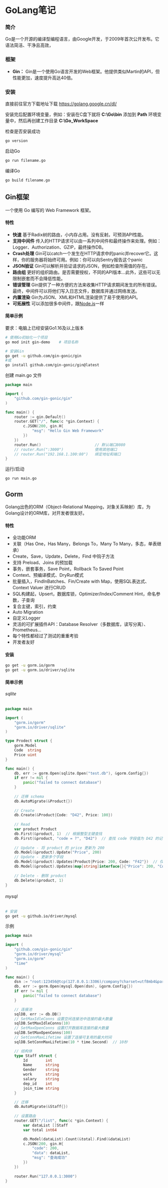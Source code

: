 # GoLang笔记

### 简介

Go是一个开源的编译型编程语言，由Google开发，于2009年首次公开发布。它语法简洁、干净且高效，

### 框架

- **Gin：** Gin是一个使用Go语言开发的Web框架。他提供类似Martin的API，但性能更加，速度提升高达40倍。

### 安装

直接前往官方下载地址下载 https://golang.google.cn/dl/

安装完后配置环境变量，例如：安装在C盘下就将 **C:\Go\bin** 添加到 **Path** 环境变量中，然后再创建工作目录 **C:\Go_WorkSpace**

检查是否安装成功

```sh
go version
```

启动Go

```sh
go run filename.go
```

编译Go

```sh
go build filename.go
```



## Gin框架

一个使用 Go 编写的 Web Framework 框架。

#### 特性

- **快速** 基于Radix树的路由，小内存占用。没有反射。可预测API性能。
- **支持中间件** 传入的HTTP请求可以由一系列中间件和最终操作来处理。例如：Logger、Authorization、GZIP，最终操作DB。
- **Crash处理** Gin可以catch一个发生在HTTP请求中的panic并recover它。这样，你的服务器将始终可用。例如：你可以向Sentry报告这个panic
- **JSON验证** Gin可以解析并验证请求的JSON，例如检查所需值的存在。
- **路由组** 更好的组织路由。是否需要授权，不同的API版本...此外，这些可以无限制嵌套而不会降低性能。
- **错误管理** Gin提供了一种方便的方法来收集HTTP请求期间发生的所有错误。最终，中间件可以将他们写入日志文件，数据库并通过网络发送。
- **内置渲染** Gin为JSON、XML和HTML渲染提供了易于使用的API。
- **可拓展性** 可以添加很多中间件，跟<a href="./JavaScript.md#Node.js">Node.js</a>一样

#### 简单示例

要求：电脑上已经安装Go1.16及以上版本

```sh
# 使用Go初始化一个项目
go mod init gin-demo	# 项目名称

# 安装Gin
go get -u github.com/gin-gonic/gin
#或
go install github.com/gin-gonic/gin@latest
```

创建 main.go 文件

```go
package main

import (
	"github.com/gin-gonic/gin"
)

func main() {
    router := gin.Default()
    router.GET("/", func(c *gin.Context) {
        c.JSON(200, gin.H{
            "msg": "Hello Gin Web Framework"
        })
    })
    router.Run()						// 默认端口8080
    // router.Run(":3000")				使用其他端口
    // router.Run("192.168.1.100:80")	绑定地址和端口
}
```

运行/启动

```sh
go run main.go
```

## Gorm

Golang出色的ORM（Object-Relational Mapping，对象关系映射）库，为Golang设计的ORM库，对开发者很友好。

#### 特性

- 全功能ORM
- 关联（Has One，Has Many，Belongs To，Many To Many，多态，单表继承）
- Create，Save，Update，Delete，Find 中钩子方法
- 支持 Preload、Joins 的预加载
- 事务，嵌套事务，Save Point，Rollback To Saved Point
- Context、预编译模式、DryRun模式
- 批量插入，FindInBatches、Fin/Create with Map，使用SQL表达式、Context Valuer 进行CRUD
- SQL构建起，Upsert，数据库锁，Optimizer/Index/Comment Hint，命名参数，子查询
- 复合主键，索引，约束
- Auto Migration
- 自定义Logger
- 灵活的可扩展插件API：Database Resolver（多数据库，读写分离）、Prometheus...
- 每个特性都经过了测试的重重考验
- 开发者友好

#### 安装

```sh
go get -u gorm.io/gorm
go get -u gorm.io/driver/sqlite
```

#### 简单示例

###### sqlite

```go
package main

import (
	"gorm.io/gorm"
    "gorm.io/driver/sqlite"
)

type Prodect struct {
    gorm.Model
    Code  string
    Price uint
}

func main() {
    db, err := gorm.Open(sqlite.Open("test.db"), &gorm.Config{})
    if err != nil {
        panic("failed to connect database")
    }
    
    // 迁移 schema
    db.AutoMigrate(&Product{})
    
    // Create
    db.Create(&Product{Code: "D42", Price: 100})
    
    // Read
    var product Product
    db.First(&product, 1)  // 根据整型主键查找
    db.First(&product, "code = ?", "D42")  // 查找 code 字段值为 D42 的记录
    
    // Update - 将 product 的 price 更新为 200
    db.Model(&product).Update("Price", 200)
    // Update - 更新多个字段
    db.Model(&product).Updates(Product{Price: 200, Code: "F42"})  // 仅仅更新非零值的字段
    db.Model(&product).Updates(map[string]interface{}{"Price": 200, "Code": "F42"})
    
    // Delete - 删除 product
    db.Delete(&product, 1)
}
```

###### mysql

```sh
# 安装
go get -u github.io/driver/mysql
```

示例

```go
package main

import (
	"github.com/gin-gonic/gin"
	"gorm.io/driver/mysql"
	"gorm.io/gorm"
    "time"
)

func main() {
    dsn := "root:123456@tcp(127.0.0.1:3306)/company?charset=utf8mb4&parseTime=True&loc=Local"
	db, err := gorm.Open(mysql.Open(dsn), &gorm.Config{})
	if err != nil {
		panic("failed to connect database")
	}

	// 连接池
	sqlDB, err := db.DB()
	// SetMaxIdleConns 设置空闲连接池中连接的最大数量
	sqlDB.SetMaxIdleConns(10)
	// SetMaxOpenConns 设置打开数据库连接的最大数量
	sqlDB.SetMaxOpenConns(100)
	// SetConnMaxLifetime 设置了连接可复用的最大时间
	sqlDB.SetConnMaxLifetime(10 * time.Second)  // 10秒

	// 结构体
	type Staff struct {
		Id        int
		Name      string
		Gender    string
		work      string
		salary    string
		dep_id    int
		join_time string
	}

	// 迁移
	db.AutoMigrate(&Staff{})
    
    // 设置路由
    router.GET("/list", func(c *gin.Context) {
		var dataList []Staff
		var total int64

		db.Model(dataList).Count(&total).Find(&dataList)
		c.JSON(200, gin.H{
            "code": 200,
			"data": dataList,
            "msg": "查询成功"
		})
	})
    
	router.Run("127.0.0.1:3000")
}
```

